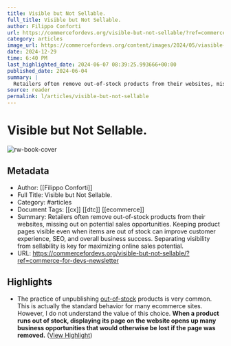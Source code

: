 ```yaml
---
title: Visible but Not Sellable.
full_title: Visible but Not Sellable.
author: Filippo Conforti
url: https://commercefordevs.org/visible-but-not-sellable/?ref=commerce-for-devs-newsletter
category: articles
image_url: https://commercefordevs.org/content/images/2024/05/viasible-but-not-sellable.png
date: 2024-12-29
time: 6:40 PM
last_highlighted_date: 2024-06-07 08:39:25.993666+00:00
published_date: 2024-06-04
summary: |
  Retailers often remove out-of-stock products from their websites, missing out on potential sales opportunities. Keeping product pages visible even when items are out of stock can improve customer experience, SEO, and overall business success. Separating visibility from sellability is key for maximizing online sales potential.
source: reader
permalink: l/articles/visible-but-not-sellable
---
```

# Visible but Not Sellable.

![rw-book-cover](https://commercefordevs.org/content/images/2024/05/viasible-but-not-sellable.png)

## Metadata
- Author: [[Filippo Conforti]]
- Full Title: Visible but Not Sellable.
- Category: #articles
- Document Tags: [[cx]] [[dtc]] [[ecommerce]] 
- Summary: Retailers often remove out-of-stock products from their websites, missing out on potential sales opportunities. Keeping product pages visible even when items are out of stock can improve customer experience, SEO, and overall business success. Separating visibility from sellability is key for maximizing online sales potential.
- URL: https://commercefordevs.org/visible-but-not-sellable/?ref=commerce-for-devs-newsletter

## Highlights
- The practice of unpublishing [out-of-stock](https://commercefordevs.org/out-of-stock/) products is very common. This is actually the standard behavior for many ecommerce sites. However, I do not understand the value of this choice. **When a product runs out of stock, displaying its page on the website opens up many business opportunities that would otherwise be lost if the page was removed.** ([View Highlight](https://read.readwise.io/read/01hzrxmj8kxhye68709ap21b61))


